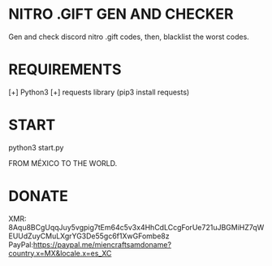 # NITRO .GIFT GEN AND CHECKER
Gen and check discord nitro .gift codes, then, blacklist the worst codes.



# REQUIREMENTS
[+] Python3
[+] requests library (pip3 install requests)


# START
python3 start.py


FROM MÉXICO TO THE WORLD.


# DONATE
XMR: 8Aqu8BCgUqqJuy5vgpig7tEm64c5v3x4HhCdLCcgForUe721uJBGMiHZ7qWEUUdZuyCMuLXgrYG3De55gc6f1XwGFombe8z
PayPal:https://paypal.me/miencraftsamdoname?country.x=MX&locale.x=es_XC
